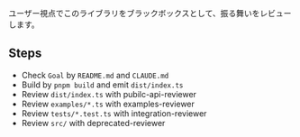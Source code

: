 ユーザー視点でこのライブラリをブラックボックスとして、振る舞いをレビューします。

## Steps

- Check `Goal` by `README.md` and `CLAUDE.md`
- Build by `pnpm build` and emit `dist/index.ts`
- Review `dist/index.ts` with pubilc-api-reviewer
- Review `examples/*.ts` with examples-reviewer
- Review `tests/*.test.ts` with integration-reviewer
- Review `src/` with deprecated-reviewer
